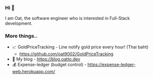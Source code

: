 ### Hi 👋

I am Oat, the software engineer who is interested in Full-Stack development.

### More things..

-   📈 GoldPriceTracking - Line notify gold price every hour! (Thai baht)
    -   https://github.com/oat9002/GoldPriceTracking
-   📘 My blog - https://blog.oatto.dev
-   💰 Expense-ledger (budget control) - https://expense-ledger-web.herokuapp.com/ 

<!--
**oat9002/oat9002** is a ✨ _special_ ✨ repository because its `README.md` (this file) appears on your GitHub profile.

Here are some ideas to get you started:

- 🔭 I’m currently working on ...
- 🌱 I’m currently learning ...
- 👯 I’m looking to collaborate on ...
- 🤔 I’m looking for help with ...
- 💬 Ask me about ...
- 📫 How to reach me: ...
- 😄 Pronouns: ...
- ⚡ Fun fact: ...
-->
